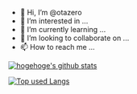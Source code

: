 - 👋 Hi, I’m @otazero
- 👀 I’m interested in ...
- 🌱 I’m currently learning ...
- 💞️ I’m looking to collaborate on ...
- 📫 How to reach me ...

<!---
otazero/otazero is a ✨ special ✨ repository because its `README.md` (this file) appears on your GitHub profile.
You can click the Preview link to take a look at your changes.
--->

<!-- リポジトリステータス -->
[![hogehoge's github stats](https://github-readme-stats.vercel.app/api?username=otazero&hide=contribs&count_private=true&show_icons=true&theme=tokyonight)](https://github.com/otazero/)

<!-- ソースコード統計 -->
[![Top used Langs](https://github-readme-stats.vercel.app/api/top-langs/?username=otazero&count_private=true&layout=compact&theme=tokyonight)](https://github.com/otazero/)
